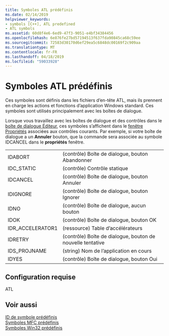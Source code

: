 ```yaml
---
title: Symboles ATL prédéfinis
ms.date: 02/14/2019
helpviewer_keywords:
- symbols [C++], ATL predefined
- ATL symbols
ms.assetid: 60d8f4e6-6ed9-47f3-9051-e4bf34384456
ms.openlocfilehash: 6e876fe27bd57194513f637fda90845ca68c59ee
ms.sourcegitcommit: 72583d30170d6ef29ea5c6848dc00169f2c909aa
ms.translationtype: MT
ms.contentlocale: fr-FR
ms.lasthandoff: 04/18/2019
ms.locfileid: "59033928"
---
```

# <a name="atl-predefined-symbols"></a>Symboles ATL prédéfinis

Ces symboles sont définis dans les fichiers d’en-tête ATL, mais ils prennent en charge les actions et fonctions d’application Windows standard. Ces symboles sont utilisés principalement avec les boîtes de dialogue.

Lorsque vous travaillez avec les boîtes de dialogue et des contrôles dans le [boîte de dialogue Éditeur](../windows/dialog-editor.md), ces symboles s’affichent dans le [fenêtre Propriétés](/visualstudio/ide/reference/properties-window) associées aux contrôles courants. Par exemple, si votre boîte de dialogue a un **Annuler** bouton, que la commande sera associée au symbole IDCANCEL dans le **propriétés** fenêtre.

|||
|-|-|
|IDABORT|(contrôle) Boîte de dialogue, bouton Abandonner|
|IDC_STATIC|(contrôle) Contrôle statique|
|IDCANCEL|(contrôle) Boîte de dialogue, bouton Annuler|
|IDIGNORE|(contrôle) Boîte de dialogue, bouton Ignorer|
|IDNO|(contrôle) Boîte de dialogue, aucun bouton|
|IDOK|(contrôle) Boîte de dialogue, bouton OK|
|IDR_ACCELERATOR1|(ressource) Table d’accélérateurs|
|IDRETRY|(contrôle) Boîte de dialogue, bouton de nouvelle tentative|
|IDS_PROJNAME|(string) Nom de l’application en cours|
|IDYES|(contrôle) Boîte de dialogue, bouton Oui|

## <a name="requirements"></a>Configuration requise

ATL

## <a name="see-also"></a>Voir aussi

[ID de symbole prédéfinis](../windows/predefined-symbol-ids.md)<br/>
[Symboles MFC prédéfinis](../windows/mfc-predefined-symbols.md)<br/>
[Symboles Win32 prédéfinis](../windows/win32-predefined-symbols.md)<br/>